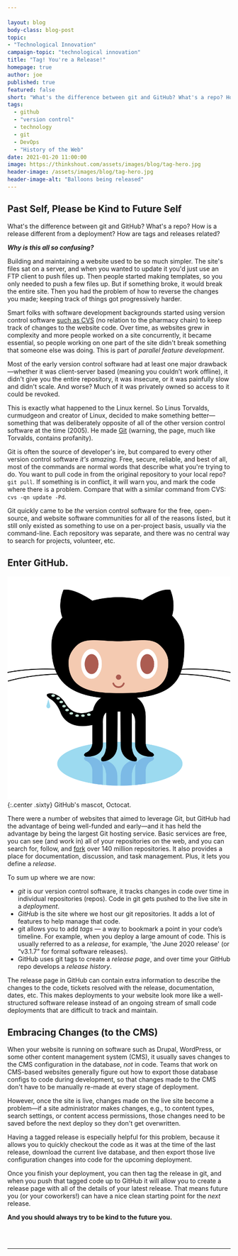 ```yaml
---

layout: blog
body-class: blog-post
topic: 
- "Technological Innovation"
campaign-topic: "technological innovation"
title: "Tag! You're a Release!"
homepage: true
author: joe
published: true
featured: false
short: "What's the difference between git and GitHub? What's a repo? How is a release different from a deployment? How are tags and releases related?"
tags:
  - github
  - "version control"
  - technology
  - git
  - DevOps
  - "History of the Web"
date: 2021-01-20 11:00:00
image: https://thinkshout.com/assets/images/blog/tag-hero.jpg
header-image: /assets/images/blog/tag-hero.jpg
header-image-alt: "Balloons being released"
---
```

## Past Self, Please be Kind to Future Self

What's the difference between git and GitHub? What's a repo? How is a release different from a deployment? How are tags and releases related? 

***Why is this all so confusing?***

Building and maintaining a website used to be so much simpler. The site's files sat on a server, and when you wanted to update it you'd just use an FTP client to push files up. Then people started making templates, so you only needed to push a few files up. But if something broke, it would break the entire site. Then you had the problem of how to reverse the changes you made; keeping track of things got progressively harder.

Smart folks with software development backgrounds started using version control software [such as CVS](https://en.wikipedia.org/wiki/Concurrent_Versions_System) (no relation to the pharmacy chain) to keep track of changes to the website code. Over time, as websites grew in complexity and more people worked on a site concurrently, it became essential, so people working on one part of the site didn't break something that someone else was doing. This is part of *parallel feature development*.

Most of the early version control software had at least one major drawback—whether it was client-server based (meaning you couldn’t work offline), it didn't give you the entire repository, it was insecure, or it was painfully slow and didn't scale. And worse? Much of it was privately owned so access to it could be revoked. 

This is exactly what happened to the Linux kernel. So Linus Torvalds, curmudgeon and creator of Linux, decided to make something better—something that was deliberately opposite of all of the other version control software at the time (2005). He made [Git](https://en.wikipedia.org/wiki/Git) (warning, the page, much like Torvalds, contains profanity).

Git is often the source of developer's ire, but compared to every other version control software *it's amazing*. Free, secure, reliable, and best of all, most of the commands are normal words that describe what you're trying to do. You want to pull code in from the original repository to your local repo? `git pull`. If something is in conflict, it will warn you, and mark the code where there is a problem. Compare that with a similar command from CVS: `cvs -qn update -Pd`. 

Git quickly came to be *the* version control software for the free, open-source, and website software communities for all of the reasons listed, but it still only existed as something to use on a per-project basis, usually via the command-line. Each repository was separate, and there was no central way to search for projects, volunteer, etc. 

## Enter GitHub.

![GitHub's mascot, Octocat](/assets/images/blog/original.png){:.center .sixty}
<span class="caption"><i class="fa fa-caret-up"></i>GitHub's mascot, Octocat.</span>

There were a number of websites that aimed to leverage Git, but GitHub had the advantage of being well-funded and early—and it has held the advantage by being the largest Git hosting service. Basic services are free, you can see (and work in) all of your repositories on the web, and you can search for, follow, and [fork](https://en.wikipedia.org/wiki/Fork_(software_development)) over 140 million repositories. It also provides a place for documentation, discussion, and task management. Plus, it lets you define a *release*.

To sum up where we are now:

- *git* is our version control software, it tracks changes in code over time in individual repositories (repos). Code in git gets pushed to the live site in a *deployment*.
- *GitHub* is the site where we host our git repositories. It adds a lot of features to help manage that code.
- git allows you to add *tags* — a way to bookmark a point in your code’s timeline. For example, when you deploy a large amount of code. This is usually referred to as a *release*, for example, 'the June 2020 release' (or “v3.1.7” for formal software releases).
- GitHub uses git tags to create a *release page*, and over time your GitHub repo develops a *release history*. 

The release page in GitHub can contain extra information to describe the changes to the code, tickets resolved with the release, documentation, dates, etc. This makes deployments to your website look more like a well-structured software release instead of an ongoing stream of small code deployments that are difficult to track and maintain.

## Embracing Changes (to the CMS)

When your website is running on software such as Drupal, WordPress, or some other content management system (CMS), it usually saves changes to the CMS configuration in the database, *not* in code. Teams that work on CMS-based websites generally figure out how to export those database configs to code during development, so that changes made to the CMS don't have to be manually re-made at every stage of deployment. 

However, once the site is live, changes made on the live site become a problem—if a site administrator makes changes, e.g., to content types, search settings, or content access permissions, those changes need to be saved before the next deploy so they don't get overwritten. 

Having a tagged release is especially helpful for this problem, because it allows you to quickly checkout the code as it was at the time of the last release, download the current live database, and then export those live configuration changes into code for the upcoming deployment.


Once you finish your deployment, you can then tag the release in git, and when you push that tagged code up to GitHub it will allow you to create a release page with all of the details of your latest release. That means future you (or your coworkers!) can have a nice clean starting point for the *next* release. 

**And you should always try to be kind to the future you.**

<br>
<br>

---
